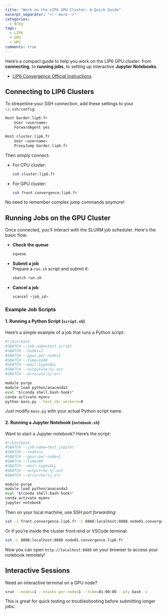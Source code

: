 ```yaml
---
title: "Work on the LIP6 GPU Cluster: A Quick Guide"
excerpt_separator: "<!--more-->"
categories:
  - Blog
tags:
  - LIP6
  - GPU
  - HPC
comments: true
---
```


Here’s a compact guide to help you work on the LIP6 GPU cluster: from **connecting**, to **running jobs**, to setting up interactive **Jupyter Notebooks**. 

- [LIP6 Convergence Official Instructions](https://front.convergence.lip6.fr/)

## Connecting to LIP6 Clusters

To streamline your SSH connection, add these settings to your `~/.ssh/config`:

```bash
Host barder.lip6.fr
    User <username>
    ForwardAgent yes

Host cluster.lip6.fr
    User <username>
    ProxyJump barder.lip6.fr
```

Then simply connect:

- For CPU cluster:
  ```bash
  ssh cluster.lip6.fr
  ```

- For GPU cluster:
  ```bash
  ssh front.convergence.lip6.fr
  ```

No need to remember complex jump commands anymore!

## Running Jobs on the GPU Cluster

Once connected, you’ll interact with the SLURM job scheduler. Here's the basic flow:

- **Check the queue**  
  ```bash
  squeue
  ```

- **Submit a job**  
  Prepare a `run.sh` script and submit it:
  ```bash
  sbatch run.sh
  ```

- **Cancel a job**  
  ```bash
  scancel <job_id>
  ```

### Example Job Scripts

#### 1. Running a Python Script (`script.sh`)

Here’s a simple example of a job that runs a Python script:

```bash
#!/bin/bash
#SBATCH --job-name=test_script
#SBATCH --nodes=1
#SBATCH --gpus-per-node=1
#SBATCH --time=1440
#SBATCH --mail-type=ALL
#SBATCH --output=%x-%j.out
#SBATCH --error=%x-%j.err

module purge
module load python/anaconda3
eval "$(conda shell.bash hook)"
conda activate myenv
python main.py --test_nbr_workers=0
```

Just modify `main.py` with your actual Python script name.

#### 2. Running a Jupyter Notebook (`notebook.sh`)

Want to start a Jupyter notebook? Here’s the script:

```bash
#!/bin/bash
#SBATCH --job-name=test_jupyter
#SBATCH --nodes=1
#SBATCH --gpus-per-node=1
#SBATCH --time=60
#SBATCH --mail-type=ALL
#SBATCH --output=%x-%j.out
#SBATCH --error=%x-%j.err

module purge
module load python/anaconda3
eval "$(conda shell.bash hook)"
conda activate myenv
jupyter notebook
```

Then on your local machine, use SSH *port forwarding*:

```bash
ssh -J front.convergence.lip6.fr -L 8888:localhost:8888 node01.convergence.lip6.fr
```

Or if you’re inside the cluster front-end or VSCode terminal:

```bash
ssh -L 8888:localhost:8888 node01.convergence.lip6.fr
```

Now you can open `http://localhost:8888` on your browser to access your notebook remotely!

## Interactive Sessions

Need an interactive terminal on a GPU node?

```bash
srun --nodes=1 --ntasks-per-node=1 --time=01:00:00 --pty bash -i
```

This is great for quick testing or troubleshooting before submitting longer jobs.

